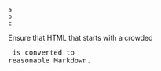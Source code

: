 
    a
    b
    c

Ensure that HTML that starts with a crowded <pre> is converted to reasonable
Markdown.


